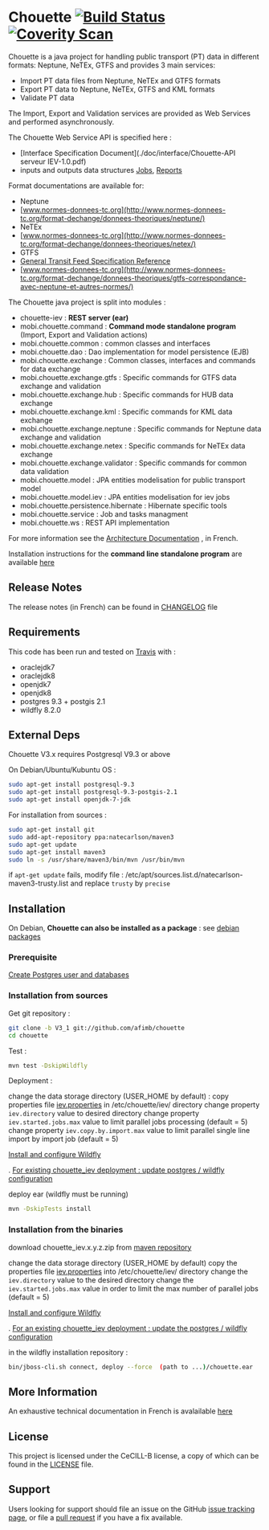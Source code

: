 # Chouette [![Build Status](https://travis-ci.org/afimb/chouette.png)](http://travis-ci.org/afimb/chouette?branch=master)[![Coverity Scan](https://img.shields.io/coverity/scan/5816.svg)](https://scan.coverity.com/projects/5816)

Chouette is a java project for handling public transport (PT) data in different formats: Neptune, NeTEx, GTFS and provides 3 main services:

* Import PT data files from Neptune, NeTEx and GTFS formats
* Export PT data to Neptune, NeTEx, GTFS and KML formats
* Validate PT data

The Import, Export and Validation services are provided as Web Services and performed asynchronously.

The Chouette Web Service API is specified here :
* [Interface Specification Document](./doc/interface/Chouette-API serveur IEV-1.0.pdf)
* inputs and outputs data structures [Jobs](./doc/interface/Jobs.xsd), [Reports](./doc/interface/Reports.xsd)

Format documentations are available for:
* Neptune
 * [www.normes-donnees-tc.org](http://www.normes-donnees-tc.org/format-dechange/donnees-theoriques/neptune/)
* NeTEx
 * [www.normes-donnees-tc.org](http://www.normes-donnees-tc.org/format-dechange/donnees-theoriques/netex/)
* GTFS
 * [General Transit Feed Specification Reference](https://developers.google.com/transit/gtfs/reference)
 * [www.normes-donnees-tc.org](http://www.normes-donnees-tc.org/format-dechange/donnees-theoriques/gtfs-correspondance-avec-neptune-et-autres-normes/)

The Chouette java project is split into modules :

* chouette-iev : **REST server (ear)**
* mobi.chouette.command : **Command mode standalone program** (Import, Export and Validation actions)
* mobi.chouette.common : common classes and interfaces
* mobi.chouette.dao : Dao implementation for model persistence (EJB)
* mobi.chouette.exchange : Common classes, interfaces and commands for data exchange 
* mobi.chouette.exchange.gtfs : Specific commands for GTFS data exchange and validation 
* mobi.chouette.exchange.hub : Specific commands for HUB data exchange
* mobi.chouette.exchange.kml : Specific commands for KML data exchange 
* mobi.chouette.exchange.neptune : Specific commands for Neptune data exchange and validation 
* mobi.chouette.exchange.netex : Specific commands for NeTEx data exchange 
* mobi.chouette.exchange.validator : Specific commands for common data validation 
* mobi.chouette.model : JPA entities modelisation for public transport model
* mobi.chouette.model.iev : JPA entities modelisation for iev jobs
* mobi.chouette.persistence.hibernate : Hibernate specific tools
* mobi.chouette.service : Job and tasks managment
* mobi.chouette.ws : REST API implementation

For more information see the [Architecture Documentation](http://www.chouette.mobi/developpeurs/) , in French.

Installation instructions for the **command line standalone program** are available [here](./mobi.chouette.command/README.md) 

## Release Notes

The release notes (in French) can be found in [CHANGELOG](./CHANGELOG.md) file 

## Requirements
 
This code has been run and tested on [Travis](http://travis-ci.org/afimb/chouette?branch=master) with : 
* oraclejdk7
* oraclejdk8
* openjdk7
* openjdk8
* postgres 9.3 + postgis 2.1
* wildfly 8.2.0

## External Deps

Chouette V3.x requires Postgresql V9.3 or above

On Debian/Ubuntu/Kubuntu OS : 
```sh
sudo apt-get install postgresql-9.3
sudo apt-get install postgresql-9.3-postgis-2.1
sudo apt-get install openjdk-7-jdk 
```

For installation from sources : 
```sh
sudo apt-get install git
sudo add-apt-repository ppa:natecarlson/maven3
sudo apt-get update 
sudo apt-get install maven3
sudo ln -s /usr/share/maven3/bin/mvn /usr/bin/mvn
```
if ```apt-get update``` fails, modify file :
/etc/apt/sources.list.d/natecarlson-maven3-trusty.list
and replace ```trusty``` by ```precise``` 

## Installation

On Debian, **Chouette can also be installed as a package** : see [debian packages](http://packages.chouette.cityway.fr/debian/chouette)

### Prerequisite
 
[Create Postgres user and databases ](./doc/install/postgresql.md) 


### Installation from sources

Get git repository :
```sh
git clone -b V3_1 git://github.com/afimb/chouette
cd chouette
```

Test :

```sh
mvn test -DskipWildfly
```

Deployment :

change the data storage directory (USER_HOME by default) :
copy properties file [iev.properties](./doc/iev.properties) in /etc/chouette/iev/ directory
change property ```iev.directory``` value to desired directory
change property ```iev.started.jobs.max``` value to limit parallel jobs processing (default = 5)
change property ```iev.copy.by.import.max``` value to limit parallel single line import by import job (default = 5)

[Install and configure Wildfly](./doc/install/wildfly.md) 

.
[For existing chouette_iev deployment : update postgres / wildfly configuration](./doc/install/update.md) 

deploy ear (wildfly must be running)
```sh
mvn -DskipTests install
```

### Installation from the binaries
download chouette_iev.x.y.z.zip from [maven repository](http://maven.chouette.mobi/mobi/chouette/chouette_iev)

change the data storage directory (USER_HOME by default)
copy the properties file [iev.properties](./doc/iev.properties) into /etc/chouette/iev/ directory
change the ```iev.directory``` value to the desired directory
change the ```iev.started.jobs.max``` value in order to limit the max number of parallel jobs (default = 5)

[Install and configure Wildfly](./doc/install/wildfly.md) 

.
[For an existing chouette_iev deployment : update the postgres / wildfly configuration](./doc/install/update.md) 

in the wildfly installation repository :
```sh
bin/jboss-cli.sh connect, deploy --force  (path to ...)/chouette.ear
```

## More Information
 
An exhaustive technical documentation in French is avalailable [here](http://www.chouette.mobi/developpeurs/)


## License
 
This project is licensed under the CeCILL-B license, a copy of which can be found in the [LICENSE](./LICENSE.md) file.

 
## Support
 
Users looking for support should file an issue on the GitHub [issue tracking page](../../issues), or file a [pull request](../../pulls) if you have a fix available.
